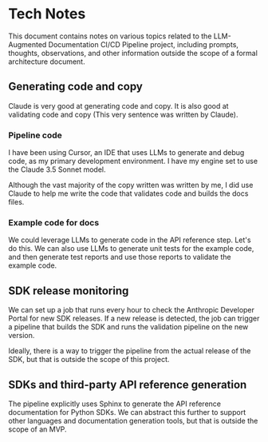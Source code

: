 # Tech Notes

This document contains notes on various topics related to the LLM-Augmented Documentation CI/CD Pipeline project, including prompts, thoughts, observations, and other information outside the scope of a formal architecture document.

## Generating code and copy

Claude is very good at generating code and copy. It is also good at validating code and copy (This very sentence was written by Claude).

### Pipeline code

I have been using Cursor, an IDE that uses LLMs to generate and debug code, as my primary development environment. I have my engine set to use the Claude 3.5 Sonnet model.

Although the vast majority of the copy written was written by me, I did use Claude to help me write the code that validates code and builds the docs files.

### Example code for docs

We could leverage LLMs to generate code in the API reference step. Let's do this. We can also use LLMs to generate unit tests for the example code, and then generate test reports and use those reports to validate the example code.

## SDK release monitoring

We can set up a job that runs every hour to check the Anthropic Developer Portal for new SDK releases. If a new release is detected, the job can trigger a pipeline that builds the SDK and runs the validation pipeline on the new version.

Ideally, there is a way to trigger the pipeline from the actual release of the SDK, but that is outside the scope of this project.

## SDKs and third-party API reference generation

The pipeline explicitly uses Sphinx to generate the API reference documentation for Python SDKs. We can abstract this further to support other languages and documentation generation tools, but that is outside the scope of an MVP.
